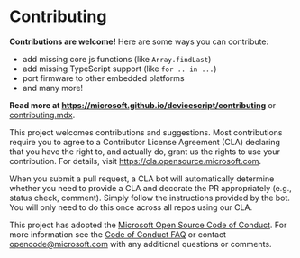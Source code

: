 # Contributing

**Contributions are welcome!** Here are some ways you can contribute:

-   add missing core js functions (like `Array.findLast`)
-   add missing TypeScript support (like `for .. in ...`)
-   port firmware to other embedded platforms
-   and many more!

**Read more at https://microsoft.github.io/devicescript/contributing**
or [contributing.mdx](./website/docs/contributing.mdx).

This project welcomes contributions and suggestions. Most contributions require you to agree to a
Contributor License Agreement (CLA) declaring that you have the right to, and actually do, grant us
the rights to use your contribution. For details, visit https://cla.opensource.microsoft.com.

When you submit a pull request, a CLA bot will automatically determine whether you need to provide
a CLA and decorate the PR appropriately (e.g., status check, comment). Simply follow the instructions
provided by the bot. You will only need to do this once across all repos using our CLA.

This project has adopted the [Microsoft Open Source Code of Conduct](https://opensource.microsoft.com/codeofconduct/).
For more information see the [Code of Conduct FAQ](https://opensource.microsoft.com/codeofconduct/faq/) or
contact [opencode@microsoft.com](mailto:opencode@microsoft.com) with any additional questions or comments.
